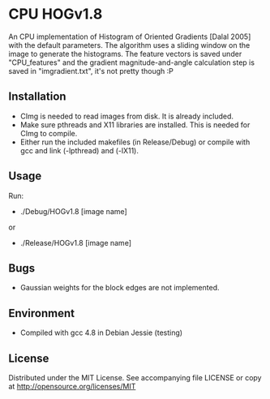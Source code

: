 # CPU HOGv1.8

An CPU implementation of Histogram of Oriented Gradients [Dalal 2005] with the default parameters. The algorithm uses a sliding window on the image to generate the histograms. The feature vectors is saved under "CPU_features" and the gradient magnitude-and-angle calculation step is saved in "imgradient.txt", it's not pretty though :P

## Installation
* CImg is needed to read images from disk. It is already included.
* Make sure pthreads and X11 libraries are installed. This is needed for CImg to compile.
* Either run the included makefiles (in Release/Debug) or compile with gcc and link (-lpthread) and (-lX11).

## Usage
Run:
* ./Debug/HOGv1.8 [image name]

 or
* ./Release/HOGv1.8 [image name]

## Bugs
* Gaussian weights for the block edges are not implemented.

## Environment
* Compiled with gcc 4.8 in Debian Jessie (testing)

## License

Distributed under the MIT License.
See accompanying file LICENSE or copy at
http://opensource.org/licenses/MIT
